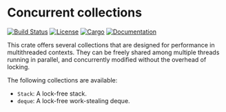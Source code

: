 # Concurrent collections

[![Build Status](https://travis-ci.org/stjepang/coco.svg?branch=master)](https://travis-ci.org/stjepang/coco)
[![License](https://img.shields.io/badge/license-Apache--2.0%2FMIT-blue.svg)](https://github.com/stjepang/coco)
[![Cargo](https://img.shields.io/crates/v/coco.svg)](https://crates.io/crates/coco)
[![Documentation](https://docs.rs/coco/badge.svg)](https://docs.rs/coco)

This crate offers several collections that are designed for performance in multithreaded
contexts. They can be freely shared among multiple threads running in parallel, and concurrently
modified without the overhead of locking.

<!-- Some of these data structures are lock-free. Others are not strictly speaking lock-free, but -->
<!-- still scale well with respect to the number of threads accessing them. -->

The following collections are available:

* `Stack`: A lock-free stack.
* `deque`: A lock-free work-stealing deque.
